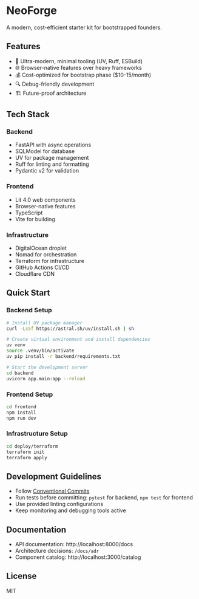 # NeoForge

A modern, cost-efficient starter kit for bootstrapped founders.

## Features

- 🚀 Ultra-modern, minimal tooling (UV, Ruff, ESBuild)
- 🌐 Browser-native features over heavy frameworks
- 💰 Cost-optimized for bootstrap phase ($10-15/month)
- 🔍 Debug-friendly development
- 🏗️ Future-proof architecture

## Tech Stack

### Backend
- FastAPI with async operations
- SQLModel for database
- UV for package management
- Ruff for linting and formatting
- Pydantic v2 for validation

### Frontend
- Lit 4.0 web components
- Browser-native features
- TypeScript
- Vite for building

### Infrastructure
- DigitalOcean droplet
- Nomad for orchestration
- Terraform for infrastructure
- GitHub Actions CI/CD
- Cloudflare CDN

## Quick Start

### Backend Setup
```bash
# Install UV package manager
curl -LsSf https://astral.sh/uv/install.sh | sh

# Create virtual environment and install dependencies
uv venv
source .venv/bin/activate
uv pip install -r backend/requirements.txt

# Start the development server
cd backend
uvicorn app.main:app --reload
```

### Frontend Setup
```bash
cd frontend
npm install
npm run dev
```

### Infrastructure Setup
```bash
cd deploy/terraform
terraform init
terraform apply
```

## Development Guidelines

- Follow [Conventional Commits](https://www.conventionalcommits.org/)
- Run tests before committing: `pytest` for backend, `npm test` for frontend
- Use provided linting configurations
- Keep monitoring and debugging tools active

## Documentation

- API documentation: http://localhost:8000/docs
- Architecture decisions: `/docs/adr`
- Component catalog: http://localhost:3000/catalog

## License

MIT 